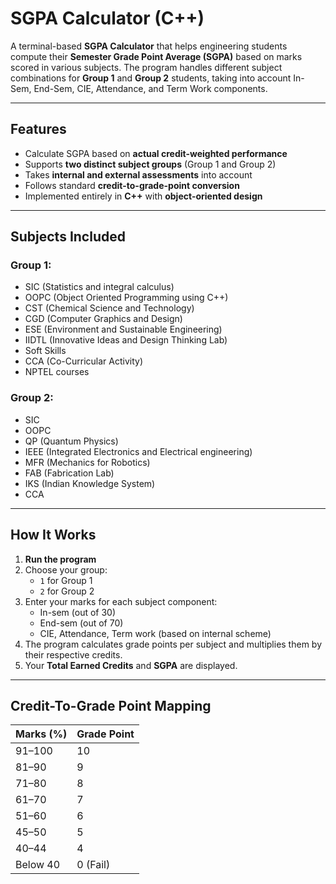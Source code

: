 # SGPA Calculator (C++)

A terminal-based **SGPA Calculator** that helps engineering students compute their **Semester Grade Point Average (SGPA)** based on marks scored in various subjects. The program handles different subject combinations for **Group 1** and **Group 2** students, taking into account In-Sem, End-Sem, CIE, Attendance, and Term Work components.

---

## Features

- Calculate SGPA based on **actual credit-weighted performance**
- Supports **two distinct subject groups** (Group 1 and Group 2)
- Takes **internal and external assessments** into account
- Follows standard **credit-to-grade-point conversion**
- Implemented entirely in **C++** with **object-oriented design**

---

##  Subjects Included

### Group 1:
- SIC (Statistics and integral calculus)
- OOPC (Object Oriented Programming using C++)
- CST (Chemical Science and Technology)
- CGD (Computer Graphics and Design)
- ESE (Environment and Sustainable Engineering)
- IIDTL (Innovative Ideas and Design Thinking Lab)
- Soft Skills
- CCA (Co-Curricular Activity)
- NPTEL courses

### Group 2:
- SIC
- OOPC
- QP (Quantum Physics)
- IEEE (Integrated Electronics and Electrical engineering)
- MFR (Mechanics for Robotics)
- FAB (Fabrication Lab)
- IKS (Indian Knowledge System)
- CCA

---

## How It Works

1. **Run the program**
2. Choose your group:  
   - `1` for Group 1  
   - `2` for Group 2  
3. Enter your marks for each subject component:
   - In-sem (out of 30)
   - End-sem (out of 70)
   - CIE, Attendance, Term work (based on internal scheme)
4. The program calculates grade points per subject and multiplies them by their respective credits.
5. Your **Total Earned Credits** and **SGPA** are displayed.

---

##  Credit-To-Grade Point Mapping

| Marks (%) | Grade Point |
| --------- | ----------- |
| 91–100    | 10          |
| 81–90     | 9           |
| 71–80     | 8           |
| 61–70     | 7           |
| 51–60     | 6           |
| 45–50     | 5           |
| 40–44     | 4           |
| Below 40  | 0 (Fail)    |

